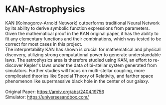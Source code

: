 # KAN-Astrophysics
KAN (Kolmogorov-Arnold Network) outperforms traditional Neural Network by its ability to derive symbolic function expressions from parameters. Given the mathematical proof in the KAN original paper, it has the ability to fit any elementary functions and their combinations, which was tested to be correct for most cases in this project.\
The interpretability KAN has shown is crucial for mathematical and physical discovery, utilizing strong computational power to generate understandable laws. The astrophysics area is therefore studied using KAN, an effort to re-discover Kepler's laws under the data of bi-stellar system generated from simulators. Further studies will focus on multi-stellar coupling, more complicated theories like Special Theory of Relativity, and farther space phenomenon like supermassive black hole in the center of our galaxy.\
\
Original Paper: https://arxiv.org/abs/2404.19756 \
Simulator: https://universesandbox.com/



